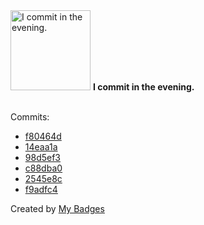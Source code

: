 <img src="https://my-badges.github.io/my-badges/evening-commits.png" alt="I commit in the evening." title="I commit in the evening." width="128">
<strong>I commit in the evening.</strong>
<br><br>

Commits:

- <a href="https://github.com/ydb-platform/ydb-js-sdk/commit/f80464d23af9b8784732b424fc8d21e5ea3c6cef">f80464d</a>
- <a href="https://github.com/ydb-platform/ydb-js-sdk/commit/14eaa1a5b0f8ca2db42615d5b7c9e360b73f78ba">14eaa1a</a>
- <a href="https://github.com/ydb-platform/ydb-js-sdk/commit/98d5ef3c5fba98908c849c0355456860cfa8d3e0">98d5ef3</a>
- <a href="https://github.com/ydb-platform/ydb-js-sdk/commit/c88dba01b2db39adb28e21922cf16a19f109f9db">c88dba0</a>
- <a href="https://github.com/ydb-platform/ydb-js-sdk/commit/2545e8c7a1d1b97562b22b01082f4de763dc3cb8">2545e8c</a>
- <a href="https://github.com/ydb-platform/ydb-js-sdk/commit/f9adfc4bf0b1975837eecc99a3c9e7110bc8a410">f9adfc4</a>


Created by <a href="https://github.com/my-badges/my-badges">My Badges</a>